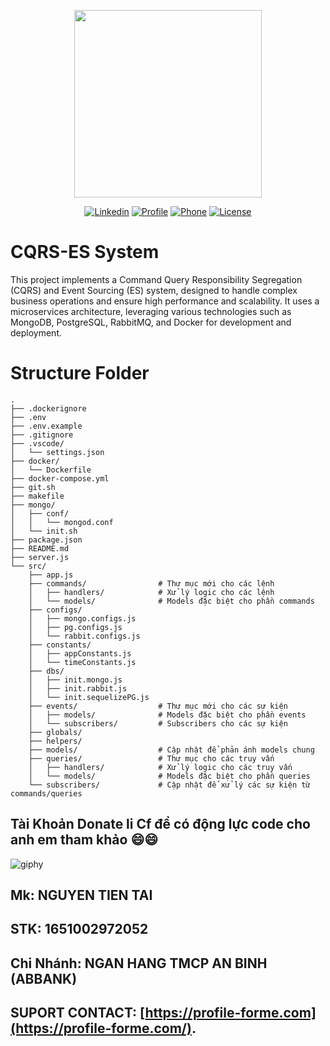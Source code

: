<p align="center"><a href="https://profile-forme.com" target="_blank"><img src="https://res.cloudinary.com/ecommerce2021/image/upload/v1659065987/avatar/logo_begsn1.png" width="300"></a></p>

<p align="center">
<a href="https://www.linkedin.com/in/tai-nguyen-tien-787545213/"><img src="https://img.icons8.com/color/48/000000/linkedin-circled--v1.png" alt="Linkedin"></a>
<a href="https://profile-forme.surge.sh"><img src="https://img.icons8.com/color/48/000000/internet--v1.png" alt="Profile"></a>
<a href="tel:0798805741"><img src="https://img.icons8.com/color/48/000000/apple-phone.png" alt="Phone"></a>
<a href = "mailto:nguyentientai10@gmail.com"><img src="https://img.icons8.com/fluency/48/000000/send-mass-email.png" alt="License"></a>
</p>

# CQRS-ES System

This project implements a Command Query Responsibility Segregation (CQRS) and Event Sourcing (ES) system, designed to handle complex business operations and ensure high performance and scalability. It uses a microservices architecture, leveraging various technologies such as MongoDB, PostgreSQL, RabbitMQ, and Docker for development and deployment.

# Structure Folder

```
.
├── .dockerignore
├── .env
├── .env.example
├── .gitignore
├── .vscode/
│   └── settings.json
├── docker/
│   └── Dockerfile
├── docker-compose.yml
├── git.sh
├── makefile
├── mongo/
│   ├── conf/
│   │   └── mongod.conf
│   └── init.sh
├── package.json
├── README.md
├── server.js
└── src/
    ├── app.js
    ├── commands/                # Thư mục mới cho các lệnh
    │   ├── handlers/            # Xử lý logic cho các lệnh
    │   └── models/              # Models đặc biệt cho phần commands
    ├── configs/
    │   ├── mongo.configs.js
    │   ├── pg.configs.js
    │   └── rabbit.configs.js
    ├── constants/
    │   ├── appConstants.js
    │   └── timeConstants.js
    ├── dbs/
    │   ├── init.mongo.js
    │   ├── init.rabbit.js
    │   └── init.sequelizePG.js
    ├── events/                  # Thư mục mới cho các sự kiện
    │   ├── models/              # Models đặc biệt cho phần events
    │   └── subscribers/         # Subscribers cho các sự kiện
    ├── globals/
    ├── helpers/
    ├── models/                  # Cập nhật để phản ánh models chung
    ├── queries/                 # Thư mục cho các truy vấn
    │   ├── handlers/            # Xử lý logic cho các truy vấn
    │   └── models/              # Models đặc biệt cho phần queries
    └── subscribers/             # Cập nhật để xử lý các sự kiện từ commands/queries
```

## Tài Khoản Donate li Cf để có động lực code cho anh em tham khảo 😄😄

![giphy](https://3.bp.blogspot.com/-SzGvXn2sTmw/V6k-90GH3ZI/AAAAAAAAIsk/Q678Pil-0kITLPa3fD--JkNdnJVKi_BygCLcB/s1600/cf10-fbc08%2B%25281%2529.gif)

## Mk: NGUYEN TIEN TAI

## STK: 1651002972052

## Chi Nhánh: NGAN HANG TMCP AN BINH (ABBANK)

## SUPORT CONTACT: [https://profile-forme.com](https://profile-forme.com/).
